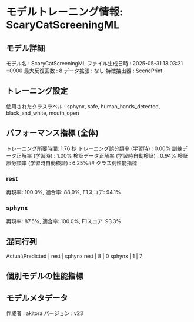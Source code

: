 # モデルトレーニング情報: ScaryCatScreeningML

## モデル詳細
モデル名           : ScaryCatScreeningML
ファイル生成日時   : 2025-05-31 13:03:21 +0900
最大反復回数     : 8
データ拡張       : なし
特徴抽出器       : ScenePrint

## トレーニング設定
使用されたクラスラベル : sphynx, safe, human_hands_detected, black_and_white, mouth_open

## パフォーマンス指標 (全体)
トレーニング所要時間: 1.76 秒
トレーニング誤分類率 (学習時) : 0.00%
訓練データ正解率 (学習時) : 1.00%
検証データ正解率 (学習時自動検証) : 0.94%
検証誤分類率 (学習時自動検証) : 6.25%## クラス別性能指標

### rest
再現率: 100.0%, 適合率: 88.9%, F1スコア: 94.1%

### sphynx
再現率: 87.5%, 適合率: 100.0%, F1スコア: 93.3%

## 混同行列
Actual\Predicted | rest | sphynx
rest | 8 | 0
sphynx | 1 | 7

## 個別モデルの性能指標


## モデルメタデータ
作成者            : akitora
バージョン          : v23
